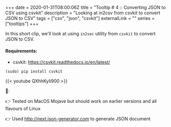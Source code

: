 +++ 
date = 2020-01-31T08:00:06Z
title = "Tooltip # 4 :: Converting JSON to CSV using csvkit"
description = "Looking at in2csv from csvkit to convert JSON to CSV"
tags = ["csv", "json", "csvkit"]
externalLink = ""
series = ["tooltips"]
+++


In this short clip, we'll look at using `in2sec` utility from `csvkit` to convert JSON to CSV.

#### Requirements:

* csvkit: https://csvkit.readthedocs.io/en/latest/

```
(sudo) pip install csvkit
```

{{< youtube QXhhKyIi900 >}}

📝:

👉 Tested on MacOS Mojave but should work on earlier versions and all flavours of Linux

👉 Used http://next.json-generator.com to generate JSON document

